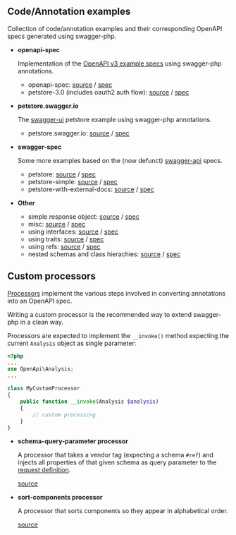 ## Code/Annotation examples

Collection of code/annotation examples and their corresponding OpenAPI specs generated using swagger-php.

* **openapi-spec**
  
  Implementation of the [OpenAPI v3 example specs](https://github.com/OAI/OpenAPI-Specification/tree/master/examples/v3.0)
  using swagger-php annotations.
  
  * openapi-spec: [source](openapi-spec) / [spec](openapi-spec/openapi-spec.yaml)
  * petstore-3.0 (includes oauth2 auth flow): [source](petstore-3.0) / [spec](openapi-spec/petstore-3.0.yaml)
  
* **petstore.swagger.io**

  The [swagger-ui](http://petstore.swagger.io/) petstore example using swagger-php annotations.

  * petstore.swagger.io: [source](petstore.swagger.io) / [spec](petstore.swagger.io/petstore.swagger.io.yaml)

* **swagger-spec**

  Some more examples based on the (now defunct) [swagger-api](https://github.com/swagger-api/) specs.

  * petstore: [source](swagger-spec/petstore) / [spec](swagger-spec/petstore/petstore.yaml)
  * petstore-simple: [source](swagger-spec/petstore-simple)
    / [spec](swagger-spec/petstore-simple/petstore-simple.yaml)
  * petstore-with-external-docs: [source](swagger-spec/petstore-with-external-docs)
    / [spec](swagger-spec/petstore-with-external-docs/petstore-with-external-docs.yaml)
 
* **Other**

  * simple response object: [source](example-object) / [spec](example-object/example-object.yaml)
  * misc: [source](misc) / [spec](misc/misc.yaml)
  * using interfaces: [source](using-interfaces) / [spec](using-interfaces/using-interfaces.yaml)
  * using traits: [source](using-traits) / [spec](using-traits/using-traits.yaml)
  * using refs: [source](using-refs) / [spec](using-refs/using-refs.yaml) 
  * nested schemas and class hierachies: [source](nesting) / [spec](nesting/nesting.yaml)
  

## Custom processors

[Processors](../src/Processors) implement the various steps involved in converting annotations into an OpenAPI spec.

Writing a custom processor is the recommended way to extend swagger-php in a clean way.

Processors are expected to implement the `__invoke()` method expecting the current `Analysis` object as single parameter:

```php
<?php
...
use OpenApi\Analysis;
...

class MyCustomProcessor
{
    public function __invoke(Analysis $analysis)
    {
        // custom processing    
    }
}
``` 

* **schema-query-parameter processor**

  A processor that takes a vendor tag (expecting a schema `#ref`) and injects all properties of that given schema as
  query parameter to the [request definition](processors/schema-query-parameter/app/ProductController.php).

  [source](processors/schema-query-parameter)

* **sort-components processor**

  A processor that sorts components so they appear in alphabetical order. 

  [source](processors/sort-components)
